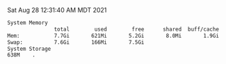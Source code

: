 Sat Aug 28 12:31:40 AM MDT 2021
```bash
System Memory
               total        used        free      shared  buff/cache   available
Mem:           7.7Gi       621Mi       5.2Gi       8.0Mi       1.9Gi       6.7Gi
Swap:          7.6Gi       166Mi       7.5Gi
System Storage
638M	.
```
```bash
